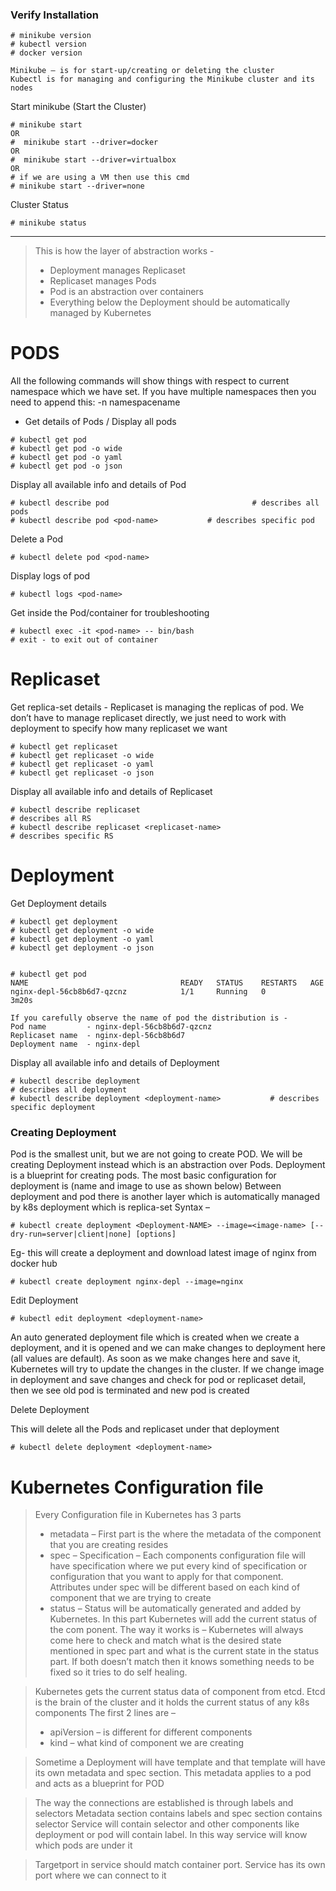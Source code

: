 

### Verify Installation
```
# minikube version
# kubectl version
# docker version

Minikube – is for start-up/creating or deleting the cluster
Kubectl is for managing and configuring the Minikube cluster and its nodes
```


Start minikube (Start the Cluster)
```
# minikube start
OR
#  minikube start --driver=docker
OR
#  minikube start --driver=virtualbox
OR
# if we are using a VM then use this cmd
# minikube start --driver=none
```

Cluster Status
```
# minikube status
```

-----------
> This is how the layer of abstraction works - 
> - Deployment manages Replicaset
> - Replicaset manages Pods
> - Pod is an abstraction over containers
> - Everything below the Deployment should be automatically managed by Kubernetes


# PODS
All the following commands will show things with respect to current namespace which we have set. 
If you have multiple namespaces then you need to append this: -n namespacename
- Get details of Pods / Display all pods
```
# kubectl get pod
# kubectl get pod -o wide
# kubectl get pod -o yaml 
# kubectl get pod -o json
```

Display all available info and details of Pod
```
# kubectl describe pod                                # describes all pods
# kubectl describe pod <pod-name>           # describes specific pod
```

Delete a Pod 
```
# kubectl delete pod <pod-name>
```

Display logs of pod 
```
# kubectl logs <pod-name>
```

Get inside the Pod/container for troubleshooting
```
# kubectl exec -it <pod-name> -- bin/bash
# exit - to exit out of container
```



# Replicaset
Get replica-set details  - Replicaset is managing the replicas of pod. We don’t have to manage replicaset directly, we just need to work with deployment to specify how many replicaset we want

```
# kubectl get replicaset
# kubectl get replicaset -o wide
# kubectl get replicaset -o yaml
# kubectl get replicaset -o json
```


Display all available info and details of Replicaset
```
# kubectl describe replicaset                                         # describes all RS
# kubectl describe replicaset <replicaset-name>                       # describes specific RS

```


# Deployment

Get Deployment details
```
# kubectl get deployment
# kubectl get deployment -o wide
# kubectl get deployment -o yaml
# kubectl get deployment -o json


# kubectl get pod
NAME                                  READY   STATUS    RESTARTS   AGE
nginx-depl-56cb8b6d7-qzcnz            1/1     Running   0          3m20s

If you carefully observe the name of pod the distribution is -
Pod name         - nginx-depl-56cb8b6d7-qzcnz
Replicaset name  - nginx-depl-56cb8b6d7 
Deployment name  - nginx-depl

```

Display all available info and details of Deployment
```
# kubectl describe deployment                                             # describes all deployment
# kubectl describe deployment <deployment-name>           # describes specific deployment
```


### Creating Deployment

Pod is the smallest unit, but we are not going to create POD. We will be creating Deployment instead which is an abstraction over Pods. Deployment is a blueprint for creating pods. The most basic configuration for deployment is (name and image to use as shown below)
Between deployment and pod there is another layer which is automatically managed by k8s deployment which is replica-set
Syntax – 
```
# kubectl create deployment <Deployment-NAME> --image=<image-name> [--dry-run=server|client|none] [options]
```
Eg- this will create a deployment and download latest image of nginx from docker hub
```
# kubectl create deployment nginx-depl --image=nginx 
```

Edit Deployment
```
# kubectl edit deployment <deployment-name>
```
An auto generated deployment file which is created when we create a deployment, and it is opened and we can make changes to deployment here (all values are default). As soon as we make changes here and save it, Kubernetes will try to update the changes in the cluster. If we change image in deployment and save changes and check for pod or replicaset detail, then we see old pod is terminated and new pod is created


Delete Deployment 

This will delete all the Pods and replicaset under that deployment
```
# kubectl delete deployment <deployment-name>
```

# Kubernetes Configuration file

> Every Configuration file in Kubernetes has 3 parts
> - metadata – First part is the where the metadata of the component that you are creating resides
> - spec – Specification – Each components configuration file will have specification where we put every kind of specification or configuration that you want to apply for that component. Attributes under spec will be different based on each kind of component that we are trying to create
> - status – Status will be automatically generated and added by Kubernetes. In this part Kubernetes will add the current status of the com ponent. The way it works is – Kubernetes will always come here to check and match what is the desired state mentioned in spec part and what is the current state in the status part. If both doesn’t match then it knows something needs to be fixed so it tries to do self healing.

> Kubernetes gets the current status data of component from etcd. Etcd is the brain of the cluster and it holds the current status of any k8s components
> The first 2 lines are – 
> - apiVersion – is different for different components
> - kind – what kind of component we are creating

> Sometime a Deployment will have template and that template will have its own metadata and spec section. This metadata applies to a pod and acts as a blueprint for POD

> The way the connections are established is through labels and selectors
> Metadata section contains labels and spec section contains selector
> Service will contain selector and other components like deployment or pod will contain label. In this way service will know which pods are under it
  

> Targetport in service should match container port. Service has its own port where we can connect to it











